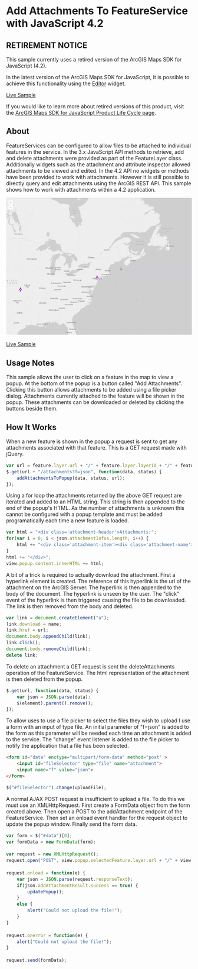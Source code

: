 # Add Attachments To FeatureService with JavaScript 4.2

## RETIREMENT NOTICE
This sample currently uses a retired version of the ArcGIS Maps SDK for JavaScript (4.2).

In the latest version of the ArcGIS Maps SDK for JavaScript, it is possible to achieve this functionality using the [Editor](https://developers.arcgis.com/javascript/latest/api-reference/esri-widgets-Editor.html) widget.

[Live Sample](https://developers.arcgis.com/javascript/latest/sample-code/widgets-editor-basic/)

If you would like to learn more about retired versions of this product, visit the [ArcGIS Maps SDK for JavaScript Product Life Cycle page](https://support.esri.com/en-us/products/arcgis-maps-sdk-for-javascript/life-cycle). 

## About
FeatureServices can be configured to allow files to be attached to individual features in the service. In the 3.x JavaScript API methods to retrieve, add and delete attachments were provided as part of the FeatureLayer class. Additionally widgets such as the attachment and attribute inspector allowed attachments to be viewed and edited. In the 4.2 API no widgets or methods have been provided to work with attachments. However it is still possible to directly query and edit attachments using the ArcGIS REST API. This sample shows how to work with attachments within a 4.2 application.

![This is where an GIF should be. Sorry you can't see it. Try using Chrome](AddAttachments.gif "Application Demo")

[Live Sample](https://esri.github.io/developer-support/web-js/4.x/add-attachments-with-42/)

## Usage Notes
This sample allows the user to click on a feature in the map to view a popup. At the bottom of the popup is a button called "Add Attachments". Clicking this button allows attachments to be added using a file picker dialog. Attachments currently attached to the feature will be shown in the popup. These attachments can be downloaded or deleted by clicking the buttons beside them.

## How It Works
When a new feature is shown in the popup a request is sent to get any attachments associated with that feature. This is a GET request made with jQuery.
```javascript
var url = feature.layer.url + "/" + feature.layer.layerId + "/" + feature.attributes.objectid;
$.get(url + "/attachments?f=json", function(data, status) {
	addAttachmentsToPopup(data, status, url);
});
```

Using a for loop the attachments returned by the above GET request are iterated and added to an HTML string. This string is then appended to the end of the popup's HTML. As the number of attachments is unknown this cannot be configured with a popup template and must be added programatically each time a new feature is loaded.
```javascript
var html = "<div class='attachment-header'>Attachments:";
for(var i = 0; i < json.attachmentInfos.length; i++) {
	html += "<div class='attachment-item'><div class='attachment-name'>" + json.attachmentInfos[i].name + "</div><div class='download-attachment' value='" + url + "/attachments/" + json.attachmentInfos[i].id + "'></div><div class='delete-attachment' value='" + url + "/deleteAttachments?f=json&attachmentIds=" + json.attachmentInfos[i].id + "'></div></div>";
}
html += "</div>";
view.popup.content.innerHTML += html;
```

A bit of a trick is required to actually download the attachment. First a hyperlink element is created. The reference of this hyperlink is the url of the attachment on the ArcGIS Server. The hyperlink is then appended to the body of the document. The hyperlink is unseen by the user. The "click" event of the hyperlink is then triggered causing the file to be downloaded. The link is then removed from the body and deleted.
```javascript
var link = document.createElement("a");
link.download = name;
link.href = url;
document.body.appendChild(link);
link.click();
document.body.removeChild(link);
delete link;
```

To delete an attachment a GET request is sent the deleteAttachments operation of the FeatureService. The html representation of the attachment is then deleted from the popup.
```javascript
$.get(url, function(data, status) {
	var json = JSON.parse(data);
	$(element).parent().remove();
});
```

To allow uses to use a file picker to select the files they wish to upload I use a form with an input of type file. An initial parameter of "f=json" is added to the form as this parameter will be needed each time an attachment is added to the service. The "change" event listener is added to the file picker to notify the application that a file has been selected.
```html
<form id="data" enctype="multipart/form-data" method="post" >
	<input id="fileSelector" type="file" name="attachment">
	<input name="f" value="json">
</form>
```
```javascript
$("#fileSelector").change(uploadFile);
```

A normal AJAX POST request is insufficient to upload a file. To do this we must use an XMLHttpRequest. First create a FormData object from the form created above. Then open a POST to the addAttachment endpoint of the FeatureService. Then set an onload event handler for the request object to update the popup window. Finally send the form data.
```javascript
var form = $("#data")[0];
var formData = new FormData(form);
		
var request = new XMLHttpRequest();
request.open("POST", view.popup.selectedFeature.layer.url + "/" + view.popup.selectedFeature.layer.layerId + "/" + view.popup.selectedFeature.attributes.objectid + "/addAttachment");

request.onload = function(e) {
	var json = JSON.parse(request.responseText);
	if(json.addAttachmentResult.success == true) {
		updatePopup();
	}
	else {
		alert("Could not upload the file!");
	}
}

request.onerror = function(e) {
	alert("Could not upload the file!");
}
			
request.send(formData);
```
